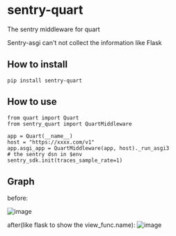 # sentry-quart
The sentry middleware for quart

Sentry-asgi can't not collect the information like Flask

## How to install

```
pip install sentry-quart

```

## How to use

```
from quart import Quart
from sentry_quart import QuartMiddleware

app = Quart(__name__)
host = "https://xxxx.com/v1"
app.asgi_app = QuartMiddleware(app, host)._run_asgi3
# the sentry dsn in $env
sentry_sdk.init(traces_sample_rate=1)
```


## Graph

before:

![image](https://user-images.githubusercontent.com/6038418/142375407-c7a5e810-e8c6-4c35-9ffc-0abd0035a85c.png)


after(like flask to show the view_func.name):
![image](https://user-images.githubusercontent.com/6038418/142375499-73ae8777-6f7e-40f0-9aa8-d14ad88e41c7.png)

